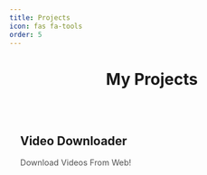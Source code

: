 ```yaml
---
title: Projects
icon: fas fa-tools
order: 5
---
```


<h1 style="text-align: center;">My Projects</h1>

<style>
.projects-grid {
  display: grid;
  grid-template-columns: repeat(auto-fit, minmax(250px, 1fr));
  gap: 1.5rem;
  margin-top: 2rem;
}
.project-card {
  background: var(--page-bg);
  border: 3px solid transparent;   /* standaard onzichtbare rand */
  border-radius: 12px;
  padding: 1rem;
  transition: border-color 0.3s ease, transform 0.2s ease, box-shadow 0.2s ease;
  text-decoration: none;
  color: inherit;
  display: block;  /* maakt hele kaart klikbaar */
}

.project-card:hover {
  border-color: #0077cc;  /* blauwe rand bij hover */
  transform: translateY(-5px);
  box-shadow: 0 10px 20px rgba(0,0,0,0.1);
}

}
.project-card h2 {
  margin: 0;
  font-size: 1.25rem;
}
.project-card p {
  margin: 0.5rem 0 0;
  font-size: 0.9rem;
  opacity: 0.75;
}
</style>

<div class="projects-grid">

<a class="project-card" href="/projects/videodownloader/">
  <h2>Video Downloader</h2>
  <p>Download Videos From Web!</p>
</a>

</div>
